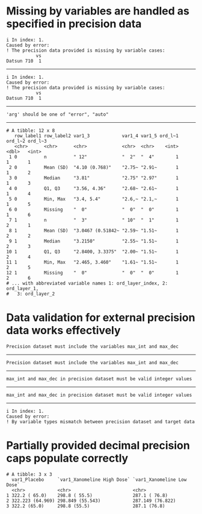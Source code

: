 # Missing by variables are handled as specified in precision data

    i In index: 1.
    Caused by error:
    ! The precision data provided is missing by variable cases:
               vs
    Datsun 710  1

---

    i In index: 1.
    Caused by error:
    ! The precision data provided is missing by variable cases:
               vs
    Datsun 710  1

---

    'arg' should be one of "error", "auto"

---

    # A tibble: 12 x 8
       row_label1 row_label2 var1_3            var1_4 var1_5 ord_l~1 ord_l~2 ord_l~3
       <chr>      <chr>      <chr>             <chr>  <chr>    <int>   <dbl>   <int>
     1 0          n          " 12"             "  2"  "  4"        1       1       1
     2 0          Mean (SD)  "4.10 (0.768)"    "2.75~ "2.91~       1       1       2
     3 0          Median     "3.81"            "2.75" "2.97"       1       1       3
     4 0          Q1, Q3     "3.56, 4.36"      "2.68~ "2.61~       1       1       4
     5 0          Min, Max   "3.4, 5.4"        "2.6,~ "2.1,~       1       1       5
     6 0          Missing    "  0"             "  0"  "  0"        1       1       6
     7 1          n          "  3"             " 10"  "  1"        1       2       1
     8 1          Mean (SD)  "3.0467 (0.51842~ "2.59~ "1.51~       1       2       2
     9 1          Median     "3.2150"          "2.55~ "1.51~       1       2       3
    10 1          Q1, Q3     "2.8400, 3.3375"  "2.00~ "1.51~       1       2       4
    11 1          Min, Max   "2.465, 3.460"    "1.61~ "1.51~       1       2       5
    12 1          Missing    "  0"             "  0"  "  0"        1       2       6
    # ... with abbreviated variable names 1: ord_layer_index, 2: ord_layer_1,
    #   3: ord_layer_2

# Data validation for external precision data works effectively

    Precision dataset must include the variables max_int and max_dec

---

    Precision dataset must include the variables max_int and max_dec

---

    max_int and max_dec in precision dataset must be valid integer values

---

    max_int and max_dec in precision dataset must be valid integer values

---

    i In index: 1.
    Caused by error:
    ! By variable types mismatch between precision dataset and target data

# Partially provided decimal precision caps populate correctly

    # A tibble: 3 x 3
      var1_Placebo     `var1_Xanomeline High Dose` `var1_Xanomeline Low Dose`
      <chr>            <chr>                       <chr>                     
    1 322.2 ( 65.0)    298.8 ( 55.5)               287.1 ( 76.8)             
    2 322.223 (64.969) 298.849 (55.543)            287.149 (76.822)          
    3 322.2 (65.0)     298.8 (55.5)                287.1 (76.8)              


